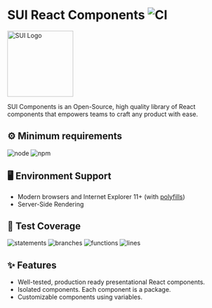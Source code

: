 # SUI React Components ![CI](https://github.com/SUI-Components/sui-components/workflows/CI/badge.svg)

<img src="https://avatars2.githubusercontent.com/u/13288987?s=200&v=4" alt="SUI Logo" width="150">

SUI Components is an Open-Source, high quality library of React components that empowers teams to craft any product with ease.

## ⚙️ Minimum requirements
![node](https://shields.io/badge/node-v16+-lightgray?logo=nodedotjs&logoWidth=20&style=for-the-badge)
![npm](https://shields.io/badge/npm-v7+-lightgrey?logo=npm&logoWidth=20&style=for-the-badge)

## 🖥 Environment Support

- Modern browsers and Internet Explorer 11+ (with [polyfills](https://github.com/SUI-Components/sui/tree/master/packages/sui-polyfills))
- Server-Side Rendering

## 🧪 Test Coverage

![statements](https://shields.io/badge/statements-75.2%25-yellow)
![branches](https://shields.io/badge/branches-63.28%25-red)
![functions](https://shields.io/badge/functions-65.35%25-red)
![lines](https://shields.io/badge/lines-76.96%25-yellow)

## ✨ Features

- Well-tested, production ready presentational React components.
- Isolated components. Each component is a package.
- Customizable components using variables.
